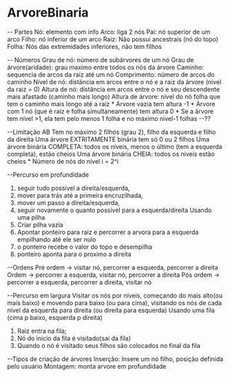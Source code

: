 # ArvoreBinaria
-- Partes
Nó: elemento com info
Arco: liga 2 nós
Pai: nó superior de um arco
Filho: nó inferior de um arco
Raiz: Não possui ancestrais (nó do topo)
Folha: Nós das extremidades inferiores, não tem filhos

-- Números
Grau de nó: número de subárvores de um nó
Grau de árvore(aridade): grau maximo entre todos os nós da árvore
Caminho: sequencia de arcos da raiz até um nó
Comprimento: número de arcos do caminho
Nível de nó: distância em arcos entre o nó e a raiz da árvore (nivel da raiz = 0)
Altura de nó: distância em arcos entre o nó e seu descendente mais afastado (caminho mais longo)
Altura de árvore: nível do nó folha que tem o caminho mais longo até a raiz
                  * Arvore vazia tem altura -1
                  * Árvore com 1 nó (que é raiz e folha simultaneamente) tem altura 0
                  * Se a árvore tem nível >1, ela tem pelo menos 1 folha e no máximo nivel-1 folhas  --??

--Limitação AB
Tem no máximo 2 filhos (grau 2), filho da esquerda e filho da direita
Uma árvore EXTRITAMENTE binária tem só 0 ou 2 filhos
Uma árvore binária COMPLETA: todos os níveis, menos o último (tem a esquerda completa), estão cheios
Uma árvore binária CHEIA: todos os níveis estão cheios
                          * Número de nós do nível i = 2^i

--Percurso em profundidade
  1. seguir tudo possível a direita/esquerda,
  2. mover para trás até a primeira encruzilhada,
  3. mover um passo a direita/esquerda,
  4. seguir novamente o quanto possível para a esquerda/direita
Usando uma pilha
  1. Criar pilha vazia
  2. Apontar ponteiro para raiz e percorrer a arvora para a esquerda empilhando até ele ser nulo
  3. o ponteiro recebe o valor do topo e desempilha
  4. ponteiro aponta para o proximo a direita

--Ordens
Pré ordem -> visitar nó, percorrer a esquerda, percorrer a direita
Ordem -> percorrer a esquerda, visitar nó, percorrer a direita
Pós ordem ->  percorrer a esquerda, percorrer a direita, visitar nó

--Percurso em largura
Visitar os nós por níveis, começando do mais alto(ou mais baixo) e movendo para baixo (ou para cima), visitando os nós de cada nível da esquerda para direita (ou direita para esquerda)
Usando uma fila (cima p baixo, esquerda p direita)
  1. Raiz entra na fila;
  2. Nó do inicio da fila é visitado(sai da fila)
  3. Quando o nó é visitado seus filhos são colocados no final da fila


--Tipos de criação de árvores
Inserção: Insere um nó filho, posição definida pelo usuário
Montagem: monta arvore em profundidade











